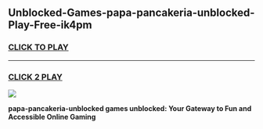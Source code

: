 
## Unblocked-Games-papa-pancakeria-unblocked-Play-Free-ik4pm
<h3>
<a href="https://premium76.site?title=papa-pancakeria-unblocked&ref=23A">CLICK TO PLAY</a></h3>
<hr>

<h3>
<a href="https://premium76.site?title=papa-pancakeria-unblocked&ref=23A">CLICK 2 PLAY</a>
  
</h3>

<a href="https://premium76.site?title=papa-pancakeria-unblocked&ref=23A"><img src="https://clearcache.store/games.png"></a>


**papa-pancakeria-unblocked games unblocked: Your Gateway to Fun and Accessible Online Gaming**
